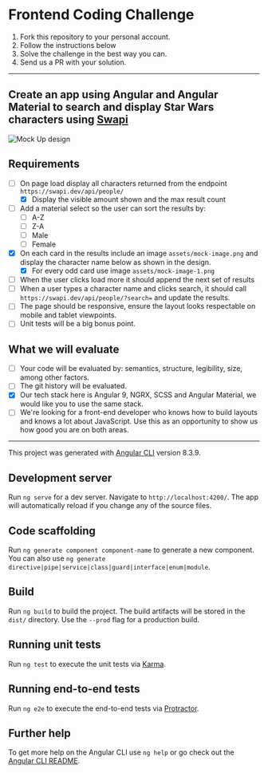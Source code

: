 # Frontend Coding Challenge

1. Fork this repository to your personal account.
2. Follow the instructions below
3. Solve the challenge in the best way you can.
4. Send us a PR with your solution.

---

## Create an app using Angular and Angular Material to search and display Star Wars characters using [Swapi](https://swapi.dev/)

![Mock Up design](https://i.imgur.com/RA0lZtYg.png, "Mock Up design")

## Requirements
- [ ] On page load display all characters returned from the endpoint `https://swapi.dev/api/people/`
  - [x] Display the visible amount shown and the max result count
- [ ] Add a material select so the user can sort the results by:
  - [ ] A-Z
  - [ ] Z-A
  - [ ] Male
  - [ ] Female
- [x] On each card in the results include an image `assets/mock-image.png` and display the character name below as shown in the design. 
  - [x] For every odd card use image `assets/mock-image-1.png`
- [ ] When the user clicks load more it should append the next set of results
- [ ] When a user types a character name and clicks search, it should call `https://swapi.dev/api/people/?search=` and update the results.
- [ ] The page should be responsive, ensure the layout looks respectable on mobile and tablet viewpoints.
- [ ] Unit tests will be a big bonus point.

## What we will evaluate
- [ ] Your code will be evaluated by: semantics, structure, legibility, size, among other factors.
- [ ] The git history will be evaluated.
- [x] Our tech stack here is Angular 9, NGRX, SCSS and Angular Material, we would like you to use the same stack.
- [ ] We're looking for a front-end developer who knows how to build layouts and knows a lot about JavaScript. Use this as an opportunity to show us how good you are on both areas.

---

This project was generated with [Angular CLI](https://github.com/angular/angular-cli) version 8.3.9.

## Development server

Run `ng serve` for a dev server. Navigate to `http://localhost:4200/`. The app will automatically reload if you change any of the source files.

## Code scaffolding

Run `ng generate component component-name` to generate a new component. You can also use `ng generate directive|pipe|service|class|guard|interface|enum|module`.

## Build

Run `ng build` to build the project. The build artifacts will be stored in the `dist/` directory. Use the `--prod` flag for a production build.

## Running unit tests

Run `ng test` to execute the unit tests via [Karma](https://karma-runner.github.io).

## Running end-to-end tests

Run `ng e2e` to execute the end-to-end tests via [Protractor](http://www.protractortest.org/).

## Further help

To get more help on the Angular CLI use `ng help` or go check out the [Angular CLI README](https://github.com/angular/angular-cli/blob/master/README.md).
